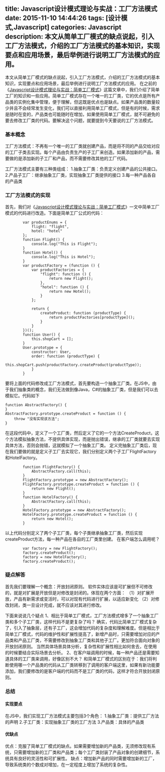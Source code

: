 title: Javascript设计模式理论与实战：工厂方法模式
date: 2015-11-10 14:44:26
tags: [设计模式,Javascript]
categories: Javascript
description: 本文从简单工厂模式的缺点说起，引入工厂方法模式，介绍的工厂方法模式的基本知识，实现要点和应用场景，最后举例进行说明工厂方法模式的应用。
---
本文从简单工厂模式的缺点说起，引入工厂方法模式，介绍的工厂方法模式的基本知识，实现要点和应用场景，最后举例进行说明工厂方法模式的应用。
在之前的《[Javascript设计模式理论与实战：简单工厂模式](http://luopq.com/2015/11/03/design-pattern-factory/)》这篇文章中，我们介绍了简单工厂的知识和一些应用。简单工厂模式存在一个唯一的工厂类，它的优点是所有产品类的实例化集中管理，便于理解，但这既是优点也是缺点。如果产品类的数量较少并且不会经常发生变化，我们可以直接利用简单工厂模式，但是有的时候，需求是随时在变的，产品类也可能随时在增加，如果使用简单工厂模式，就不可避免的要去修改工厂类的代码。要解决这个问题，就要提到今天要说的工厂方法模式。

### 基本概念
工厂方法模式：不再有一个唯一的工厂类就创建产品，而是将不同的产品交给对应的工厂子类去实现。每个产品由负责生产的子工厂来创造。如果添加新的产品，需要做的是添加新的子工厂和产品，而不需要修改其他的工厂代码。

工厂方法模式主要有三种类组成：
1.抽象工厂类：负责定义创建产品的公共接口。
2.产品子工厂：继承抽象工厂类，实现抽象工厂类提供的接口
3.每一种产品各自的产品类

### 工厂方法模式的实现
首先，我们对《[Javascript设计模式理论与实战：简单工厂模式](http://luopq.com/2015/11/03/design-pattern-factory/)》一文中简单工厂模式的代码进行改造。下面是简单工厂公式的代码：
```       
        var productEnums = {
            flight: "flight",
            hotel: "hotel"
        };
        function Flight() {
            console.log("This is Flight");
        }
        function Hotel() {
            console.log("This is Hotel");
        }
        var productFactory = (function () {
            var productFactories = {
                "flight": function () {
                    return new Flight();
                },
                "hotel": function () {
                    return new Hotel();
                }
            };
            
            return {
                createProduct: function (productType) {
                    return productFactories[productType]();
                }
            }
        })();
        function User() {
            this.shopCart = [];
        }
        User.prototype = {
            constructor: User,
            order: function (productType) {
                this.shopCart.push(productFactory.createProduct(productType));
            }
        }  
```
要将上面的代码修改成工厂方法模式，首先要构造一个抽象工厂类。在JS中，由于我们抽象类的概念，我们无法做到像Java，C#的抽象工厂类，但是我们可以去模拟它。代码如下
```
function AbstractFactory() {
}
AbstractFactory.prototype.createProduct = function () {
    throw "没有实现该方法";
}  
```
在这段代码中，定义了一个工厂类，然后定义了它的一个方法CreateProduct，这个方法模拟抽象方法，不提供具体实现，而是抛出错误，继承的工厂类就要去实现具体方法，否则会抛错，这就模拟了一个抽象工厂类。
定义完抽象工厂类后，现在我们要做的就是定义子工厂去实现它，我们分别定义两个子工厂FlightFactory和HotelFactory。
```
        function FlightFactory() {
            AbstractFactory.call(this);
        }
        FlightFactory.prototype = new AbstractFactory();
        FlightFactory.prototype.createProduct = function () {
            return new Flight();
        }
        function HotelFactory() {
            AbstractFactory.call(this);
        }
        HotelFactory.prototype = new AbstractFactory();
        HotelFactory.prototype.createProduct = function () {
            return new Hotel();
        }  
```
以上代码分别定义了两个子工厂类，每个子类继承抽象工厂类，然后实现createProduct方法，每一种产品在各自的工厂类里创建。
在客户端怎么调用呢？
```
        var factory = new FlightFactory();
        factory.createProduct();
        factory = new HotelFactory();
        factory.createProduct();  
```

### 疑点解答
首先我们要理解一个概念：开放封闭原则。
软件实体应该是可扩展但不可修改的，就是对扩展是开放但是对修改是封闭的。体现在两个方面：
（1）对扩展开放，产品有新需求或变活时，可以对现有代码进行扩展，以适应新变化
（2）对修改封闭，类一旦设计完成，就不应该对其进行修改。

下面来说说几个疑点
1、相比于简单工厂模式，工厂方法模式增多了一个抽象工厂类和多个子工厂类，这样代码不是更复杂了吗？
确实，代码比简单工厂模式复杂了，引入了抽象层，还有子工厂，这会增加代码的复杂度和理解难度。但是相比于简单工厂模式，代码的维护性和扩展性提高了，新增产品时，只需要增加对应的产品类和产品工厂类，不需要修改到抽象工厂类和其他子工厂。更加符合面向对象的开放封闭原则。
当然具体场景具体分析，复杂性和扩展性相比如何舍去，在使用的时候要结合实际场景去分析。
2、在客户端调用的时候，每一种产品还是需要知道具体的工厂类来调用，好像区别不大？
和简单工厂模式的区别在于：我们将判断使用哪一个产品类的代码从工厂类转移到了调用的客户端这里，如果有新功能要添加，我们要修改的是客户端的代码而不是工厂类的代码，这样才符合开放封闭原则。

### 总结
#### 实现要点
在JS中，我们实现工厂方法模式主要包括3个角色：
1.抽象工厂类：提供工厂方法的声明
2.子工厂类：实现抽象工厂类的工厂方法
3.产品类：具体的产品类

#### 优缺点
优点：克服了简单工厂模式的缺点。如果需要增加新的产品类，无须修改现有系统，只需要增加新的工厂类和产品类；每个工厂类封装了产品对象的创建细节，系统具有良好的灵活性和可扩展性。
缺点：增加新产品的同时需要增加新的工厂，导致系统类的个数成对增加，在一定程度上增加了系统的复杂性。
